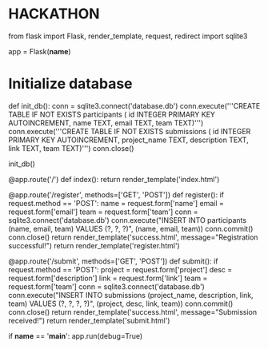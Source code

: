 # HACKATHON
from flask import Flask, render_template, request, redirect
import sqlite3

app = Flask(__name__)

# Initialize database
def init_db():
    conn = sqlite3.connect('database.db')
    conn.execute('''CREATE TABLE IF NOT EXISTS participants (
                        id INTEGER PRIMARY KEY AUTOINCREMENT,
                        name TEXT, email TEXT, team TEXT)''')
    conn.execute('''CREATE TABLE IF NOT EXISTS submissions (
                        id INTEGER PRIMARY KEY AUTOINCREMENT,
                        project_name TEXT, description TEXT, link TEXT, team TEXT)''')
    conn.close()

init_db()

@app.route('/')
def index():
    return render_template('index.html')

@app.route('/register', methods=['GET', 'POST'])
def register():
    if request.method == 'POST':
        name = request.form['name']
        email = request.form['email']
        team = request.form['team']
        conn = sqlite3.connect('database.db')
        conn.execute("INSERT INTO participants (name, email, team) VALUES (?, ?, ?)", (name, email, team))
        conn.commit()
        conn.close()
        return render_template('success.html', message="Registration successful!")
    return render_template('register.html')

@app.route('/submit', methods=['GET', 'POST'])
def submit():
    if request.method == 'POST':
        project = request.form['project']
        desc = request.form['description']
        link = request.form['link']
        team = request.form['team']
        conn = sqlite3.connect('database.db')
        conn.execute("INSERT INTO submissions (project_name, description, link, team) VALUES (?, ?, ?, ?)", (project, desc, link, team))
        conn.commit()
        conn.close()
        return render_template('success.html', message="Submission received!")
    return render_template('submit.html')

if __name__ == '__main__':
    app.run(debug=True)
